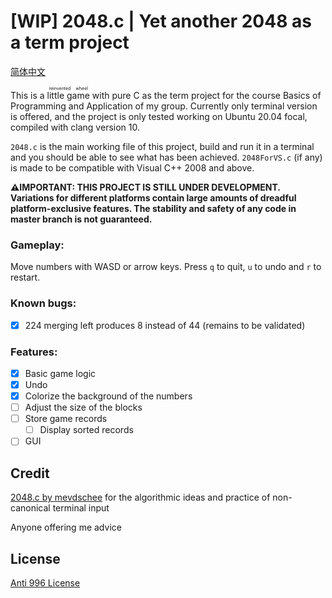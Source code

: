 # [WIP] 2048.c | Yet another 2048 as a term project

[简体中文](README_CN.md)

This is a <ruby><rb>little game</rb><rt>reinvented wheel</rt></ruby> with pure C as the term project for the course Basics of Programming and Application of my group. Currently only terminal version is offered, and the project is only tested working on Ubuntu 20.04 focal, compiled with clang version 10.

`2048.c` is the main working file of this project, build and run it in a terminal and you should be able to see what has been achieved. `2048ForVS.c` (if any) is made to be compatible with Visual C++ 2008 and above.

**⚠IMPORTANT: THIS PROJECT IS STILL UNDER DEVELOPMENT. Variations for different platforms contain large amounts of dreadful platform-exclusive features. The stability and safety of any code in master branch is not guaranteed.**

### Gameplay:

Move numbers with WASD or arrow keys. Press `q` to quit, `u` to undo and `r` to restart.

### Known bugs:

- [x] 224 merging left produces 8 instead of 44 (remains to be validated)

### Features:

- [x] Basic game logic
- [x] Undo
- [x] Colorize the background of the numbers
- [ ] Adjust the size of the blocks
- [ ] Store game records
  - [ ] Display sorted records
- [ ] GUI

## Credit

[2048.c by mevdschee](https://github.com/mevdschee/2048.c) for the algorithmic ideas and practice of non-canonical terminal input

Anyone offering me advice

## License

[Anti 996 License](LICENSE)